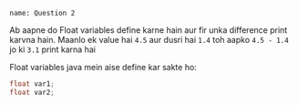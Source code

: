 ```ngMeta
name: Question 2
```

Ab aapne do Float variables define karne hain aur fir unka difference print karvna hain. Maanlo ek value hai `4.5` aur dusri hai `1.4` toh aapko `4.5 - 1.4` jo ki `3.1` print karna hai

Float variables java mein aise define kar sakte ho:

```java
float var1;
float var2;
```
